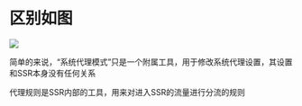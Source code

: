 # 区别如图

![](https://cloud.githubusercontent.com/assets/8436963/22097160/930b8240-de5a-11e6-9819-7cbccbd1be34.png)

简单的来说，“系统代理模式”只是一个附属工具，用于修改系统代理设置，其设置和SSR本身没有任何关系

代理规则是SSR内部的工具，用来对进入SSR的流量进行分流的规则